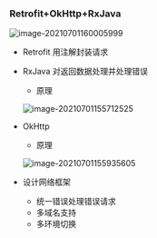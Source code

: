 ### Retrofit+OkHttp+RxJava

![image-20210701160005999](C:\Users\13085\AppData\Roaming\Typora\typora-user-images\image-20210701160005999.png)

- Retrofit 用注解封装请求

- RxJava 对返回数据处理并处理错误

  - 原理

  ![image-20210701155712525](C:\Users\13085\AppData\Roaming\Typora\typora-user-images\image-20210701155712525.png)

- OkHttp

  - 原理

  ![image-20210701155935605](C:\Users\13085\AppData\Roaming\Typora\typora-user-images\image-20210701155935605.png)

- 设计网络框架
  - 统一错误处理错误请求
  - 多域名支持
  - 多环境切换